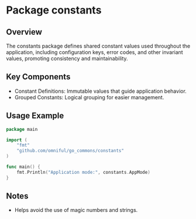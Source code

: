 # Package constants

## Overview
The constants package defines shared constant values used throughout the application, including configuration keys, error codes, and other invariant values, promoting consistency and maintainability.

## Key Components
- Constant Definitions: Immutable values that guide application behavior.
- Grouped Constants: Logical grouping for easier management.

## Usage Example
~~~go
package main

import (
	"fmt"
	"github.com/omniful/go_commons/constants"
)

func main() {
	fmt.Println("Application mode:", constants.AppMode)
}
~~~

## Notes
- Helps avoid the use of magic numbers and strings.
